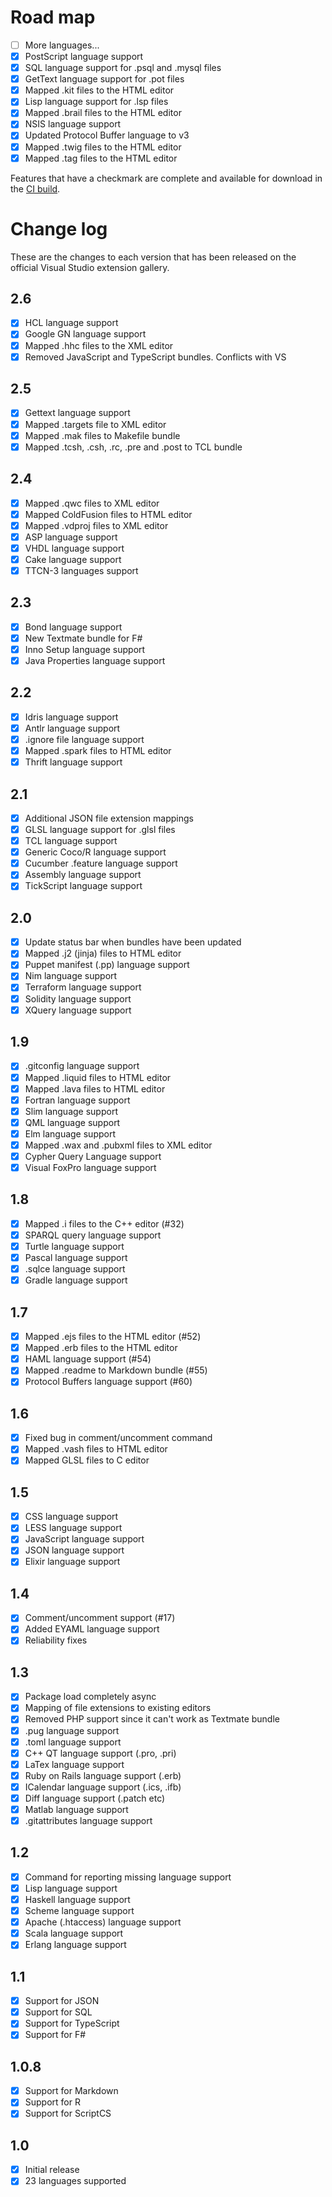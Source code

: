 # Road map

- [ ] More languages...
- [x] PostScript language support
- [x] SQL language support for .psql and .mysql files
- [x] GetText language support for .pot files
- [x] Mapped .kit files to the HTML editor
- [x] Lisp language support for .lsp files
- [x] Mapped .brail files to the HTML editor
- [x] NSIS language support
- [x] Updated Protocol Buffer language to v3
- [x] Mapped .twig files to the HTML editor
- [x] Mapped .tag files to the HTML editor

Features that have a checkmark are complete and available for
download in the
[CI build](http://vsixgallery.com/extension/4773ce75-6f30-4269-9557-1f7c30a47be2/).

# Change log

These are the changes to each version that has been released
on the official Visual Studio extension gallery.

## 2.6

- [x] HCL language support
- [x] Google GN language support
- [x] Mapped .hhc files to the XML editor
- [x] Removed JavaScript and TypeScript bundles. Conflicts with VS

## 2.5

- [x] Gettext language support
- [x] Mapped .targets file to XML editor
- [x] Mapped .mak files to Makefile bundle
- [x] Mapped .tcsh, .csh, .rc, .pre and .post to TCL bundle

## 2.4

- [x] Mapped .qwc files to XML editor
- [x] Mapped ColdFusion files to HTML editor
- [x] Mapped .vdproj files to XML editor
- [x] ASP language support
- [x] VHDL language support
- [x] Cake language support
- [x] TTCN-3 languages support

## 2.3

- [x] Bond language support
- [x] New Textmate bundle for F#
- [x] Inno Setup language support
- [x] Java Properties language support

## 2.2

- [x] Idris language support
- [x] Antlr language support
- [x] .ignore file language support
- [x] Mapped .spark files to HTML editor
- [x] Thrift language support

## 2.1

- [x] Additional JSON file extension mappings
- [x] GLSL language support for .glsl files
- [x] TCL language support
- [x] Generic Coco/R language support
- [x] Cucumber .feature language support
- [x] Assembly language support
- [x] TickScript language support

## 2.0

- [x] Update status bar when bundles have been updated
- [x] Mapped .j2 (jinja) files to HTML editor
- [x] Puppet manifest (.pp) language support
- [x] Nim language support
- [x] Terraform language support
- [x] Solidity language support
- [x] XQuery language support

## 1.9

- [x] .gitconfig language support
- [x] Mapped .liquid files to HTML editor
- [x] Mapped .lava files to HTML editor
- [x] Fortran language support
- [x] Slim language support
- [x] QML language support
- [x] Elm language support
- [x] Mapped .wax and .pubxml files to XML editor
- [x] Cypher Query Language support
- [x] Visual FoxPro language support

## 1.8

- [x] Mapped .i files to the C++ editor (#32)
- [x] SPARQL query language support
- [x] Turtle language support
- [x] Pascal language support
- [x] .sqlce language support
- [x] Gradle language support

## 1.7

- [x] Mapped .ejs files to the HTML editor (#52)
- [x] Mapped .erb files to the HTML editor
- [x] HAML language support (#54)
- [x] Mapped .readme to Markdown bundle (#55)
- [x] Protocol Buffers language support (#60)

## 1.6

- [x] Fixed bug in comment/uncomment command
- [x] Mapped .vash files to HTML editor
- [x] Mapped GLSL files to C editor

## 1.5

- [x] CSS language support
- [x] LESS language support
- [x] JavaScript language support
- [x] JSON language support
- [x] Elixir language support

## 1.4

- [x] Comment/uncomment support (#17)
- [x] Added EYAML language support
- [x] Reliability fixes

## 1.3

- [x] Package load completely async
- [x] Mapping of file extensions to existing editors
- [x] Removed PHP support since it can't work as Textmate bundle
- [x] .pug language support
- [x] .toml language support
- [x] C++ QT language support (.pro, .pri)
- [x] LaTex language support
- [x] Ruby on Rails language support (.erb)
- [x] ICalendar language support (.ics, .ifb)
- [x] Diff language support (.patch etc)
- [x] Matlab language support
- [x] .gitattributes language support

## 1.2

- [x] Command for reporting missing language support
- [x] Lisp language support
- [x] Haskell language support
- [x] Scheme language support
- [x] Apache (.htaccess) language support
- [x] Scala language support
- [x] Erlang language support

## 1.1

- [x] Support for JSON
- [x] Support for SQL
- [x] Support for TypeScript
- [x] Support for F#

## 1.0.8

- [x] Support for Markdown
- [x] Support for R
- [x] Support for ScriptCS

## 1.0

- [x] Initial release
- [x] 23 languages supported